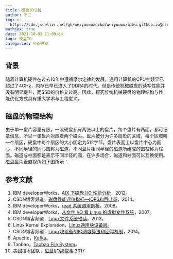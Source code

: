 ```yaml
---
title: 硬盘IO总结
author: 不二
img: >-
  https://cdn.jsdelivr.net/gh/weiyouwozuiku/weiyouwozuiku.github.io@src/source/_posts/PageImg/硬盘IO总结.jpeg
mathjax: true
date: 2021-10-03 11:09:54
tags: 硬盘IO
categories: 经验总结
---
```


## 背景

随着计算机硬件在过去10年中遵循摩尔定律的发展，通用计算机的CPU主频早已超过了4GHz，内存已早已进入了DDR4的时代。但是传统机械磁盘的读写性能并没有明显提升，而SSD的价格又过高。因此，探究传统机械硬盘的物理结构与性能优化方式具有重大学术与工程意义。

## 磁盘的物理结构

由于单一盘片容量有限，一般硬盘都有两张以上的盘片，每个盘片有两面，都可记录信息，所以一张盘片对应着两个磁头。盘片被分为许多扇形的区域，每个区域叫一个扇区，硬盘中每个扇区的大小固定为512字节。盘片表面上以盘片中心为圆心，不同半径的同心圆称为磁道，不同盘片相同半径的磁道所组成的圆柱称为柱面。磁道与柱面都是表示不同半径的圆，在许多场合，磁道和柱面可以互换使用。磁盘盘片垂直视角如下图所示：



## 参考文献

1. IBM developerWorks，[AIX 下磁盘 I/O 性能分析](https://www.ibm.com/developerworks/cn/aix/library/1203_weixy_aixio/)，2012。
2. CSDN博客频道，[磁盘性能评价指标—IOPS和吞吐量](https://blog.csdn.net/hanchengxi/article/details/19089589)，2014。
3. IBM developerWorks，[read 系统调用剖析](https://www.ibm.com/developerworks/cn/linux/l-cn-read/)，2008。
4. IBM developerWorks，[从文件 I/O 看 Linux 的虚拟文件系统](https://developer.ibm.com/alert-zh/)，2007。
5. CSDN博客频道，[Linux文件系统预读](http://blog.csdn.net/kai_ding/article/details/17322787)，2013。
6. Linux Kernel Exploration，[Linux通用块设备层](http://www.ilinuxkernel.com/files/Linux.Generic.Block.Layer.pdf)。
7. CSDN博客频道，[Linux块设备的IO调度算法和回写机制](http://blog.csdn.net/hustyangju/article/details/40507647)，2014。
8. Apache，[Kafka](http://kafka.apache.org/)。
9. Taobao，[Taobao File System](http://tfs.taobao.org/)。
10. 美团技术团队，[磁盘I/O那些事](https://tech.meituan.com/2017/05/19/about-desk-io.html),2017
